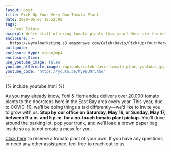 ```yaml
---
layout: post
title: Pick Up Your Very Own Tomato Plant
date: 2020-05-07 19:52:00
tags:
  - Real Estate
excerpt: We’re still offering tomato plants this year! Here are the details.
enclosure: >-
  https://vyralmarketing.s3.amazonaws.com/Caleb+Davis/Pick+Up+Your+Very+Own+Tomato+Plant.mp4
pullquote:
enclosure_type: video/mp4
enclosure_time:
use_youtube_image: false
youtube_alternate_image: /uploads/caleb-davis-tomato-plant-youtube.jpg
youtube_code: 'https://youtu.be/My98UOr5Aho'
---
```


{% include youtube.html %}

As you may already know, Fohl & Hernandez delivers over 20,000 tomato plants to the doorsteps here in the East Bay area every year. This year, due to COVID-19, we’ll be doing things a tad differently—we’d like to invite you to grow with us. **Stop by our office on Saturday, May 16, or Sunday, May 17, between 9 a.m. and 5 p.m. for a no-touch tomato plant pickup.** You’ll drive around the parking lot, pop your trunk, and we’ll load a brown paper bag inside so as to not create a mess for you.

<u><a target="_blank" href="https://docs.google.com/forms/d/1WNDuvZvPNhdeB0QAqQTUWVmVXm9Gtx-e1zSq7oPp_xQ/edit">Click here</a></u> to reserve a tomato plant of your own. If you have any questions or need any other assistance, feel free to reach out to us.